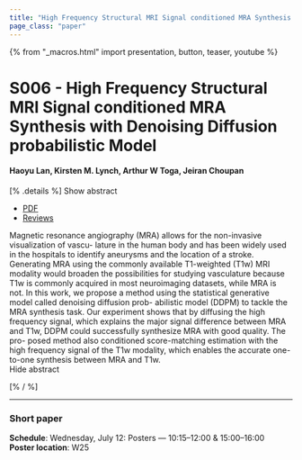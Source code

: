 ```yaml
---
title: "High Frequency Structural MRI Signal conditioned MRA Synthesis with Denoising Diffusion probabilistic Model"
page_class: "paper"
---
```


{% from "_macros.html" import presentation, button, teaser, youtube %}

# S006 - High Frequency Structural MRI Signal conditioned MRA Synthesis with Denoising Diffusion probabilistic Model

#### Haoyu Lan, Kirsten M. Lynch, Arthur W Toga, Jeiran Choupan


[% .details %]
<a class="toggle_visibility" data-selector=".abstract" data-level="3">Show abstract</a>
- <a href="https://openreview.net/pdf?id=UT7nTUxpaJZ">PDF</a>
- <a href="https://openreview.net/forum?id=UT7nTUxpaJZ">Reviews</a>

<p>
    <span class="abstract">
        Magnetic resonance angiography (MRA) allows for the non-invasive visualization of vascu- lature in the human body and has been widely used in the hospitals to identify aneurysms and the location of a stroke. Generating MRA using the commonly available T1-weighted (T1w) MRI modality would broaden the possibilities for studying vasculature because T1w is commonly acquired in most neuroimaging datasets, while MRA is not. In this work, we propose a method using the statistical generative model called denoising diffusion prob- abilistic model (DDPM) to tackle the MRA synthesis task. Our experiment shows that by diffusing the high frequency signal, which explains the major signal difference between MRA and T1w, DDPM could successfully synthesize MRA with good quality. The pro- posed method also conditioned score-matching estimation with the high frequency signal of the T1w modality, which enables the accurate one-to-one synthesis between MRA and T1w.
        <br>
        <span class="actions"><a class="toggle_visibility" data-level="2">Hide abstract</a></span>
    </span>
</p>
[% / %]

---


### Short paper

**Schedule**: Wednesday, July 12: Posters — 10:15–12:00 & 15:00–16:00<br>
**Poster location**: W25

